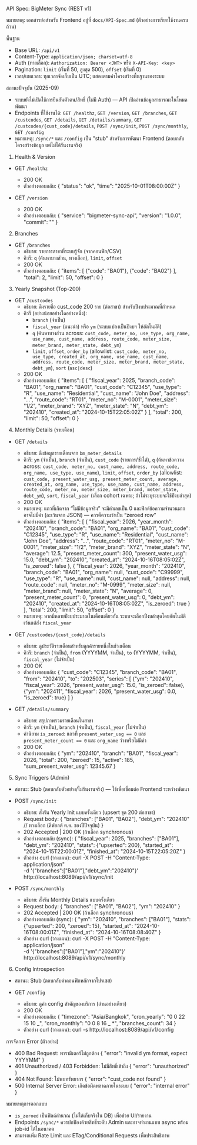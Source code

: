API Spec: BigMeter Sync (REST v1)

หมายเหตุ: เอกสารย่อสำหรับ Frontend อยู่ที่ `docs/API-Spec.md` (ตัวอย่างการเรียกใช้งานครบถ้วน)

พื้นฐาน

- Base URL: `/api/v1`
- Content-Type: `application/json; charset=utf-8`
- Auth (ทางเลือก): `Authorization: Bearer <JWT>` หรือ `X-API-Key: <key>`
- Pagination: `limit` (เริ่มที่ 50, สูงสุด 500), `offset` (เริ่มที่ 0)
- เวลา/เขตเวลา: ทุกเวลาจัดเก็บเป็น UTC; แสดงตามค่าโครงสร้างพื้นฐานของระบบ

สถานะปัจจุบัน (2025-09)

- ระบบยังไม่เปิดใช้การยืนยันตัวตน/สิทธิ์ (ไม่มี Auth) — API เปิดอ่านข้อมูลสาธารณะในโหมดพัฒนา
- Endpoints ที่ใช้งานได้: `GET /healthz`, `GET /version`, `GET /branches`, `GET /custcodes`, `GET /details`, `GET /details/summary`, `GET /custcodes/{cust_code}/details`, `POST /sync/init`, `POST /sync/monthly`, `GET /config`
- หมายเหตุ: `/sync/*` และ `/config` เป็น "stub" สำหรับการพัฒนา Frontend (ตอบกลับโครงสร้างข้อมูล แต่ไม่ได้รันงานจริง)

1. Health & Version

- GET `/healthz`
  - 200 OK
  - ตัวอย่างตอบกลับ:
    {
    "status": "ok",
    "time": "2025-10-01T08:00:00Z"
    }

- GET `/version`
  - 200 OK
  - ตัวอย่างตอบกลับ:
    {
    "service": "bigmeter-sync-api",
    "version": "1.0.0",
    "commit": "<gitsha>"
    }

2. Branches

- GET `/branches`
  - อธิบาย: รายการสาขาที่ระบบรู้จัก (จากคอนฟิก/CSV)
  - คิวรี: `q` (ค้นหาบางส่วน, ทางเลือก), `limit`, `offset`
  - 200 OK
  - ตัวอย่างตอบกลับ:
    {
    "items": [ {"code": "BA01"}, {"code": "BA02"} ],
    "total": 2,
    "limit": 50,
    "offset": 0
    }

3. Yearly Snapshot (Top-200)

- GET `/custcodes`
  - อธิบาย: ดึงรายชื่อ cust_code 200 ราย (ต่อสาขา) สำหรับปีงบประมาณที่กำหนด
  - คิวรี (อย่างน้อยอย่างใดอย่างหนึ่ง):
    - `branch` (จำเป็น)
    - `fiscal_year` (แนะนำ) หรือ `ym` (ระบบแปลงเป็นปีงบฯ ให้อัตโนมัติ)
    - `q` (ค้นหาบางส่วน across: `cust_code, meter_no, use_type, org_name, use_name, cust_name, address, route_code, meter_size, meter_brand, meter_state, debt_ym`)
    - `limit`, `offset`, `order_by` (allowlist: `cust_code, meter_no, use_type, created_at, org_name, use_name, cust_name, address, route_code, meter_size, meter_brand, meter_state, debt_ym`), `sort` (`asc|desc`)
  - 200 OK
  - ตัวอย่างตอบกลับ:
    {
    "items": [
    {
    "fiscal_year": 2025,
    "branch_code": "BA01",
    "org_name": "BA01",
    "cust_code": "C12345",
    "use_type": "R",
    "use_name": "Residential",
    "cust_name": "John Doe",
    "address": "...",
    "route_code": "RT01",
    "meter_no": "M-0001",
    "meter_size": "1/2",
    "meter_brand": "XYZ",
    "meter_state": "N",
    "debt_ym": "202410",
    "created_at": "2024-10-15T22:05:02Z"
    }
    ],
    "total": 200,
    "limit": 50,
    "offset": 0
    }

4. Monthly Details (รายเดือน)

- GET `/details`
  - อธิบาย: ดึงข้อมูลรายเดือนจาก `bm_meter_details`
  - คิวรี: `ym` (จำเป็น), `branch` (จำเป็น), `cust_code` (รายการ/ซ้ำได้), `q` (ค้นหาข้อความ across: `cust_code, meter_no, cust_name, address, route_code, org_name, use_type, use_name`), `limit`, `offset`, `order_by` (allowlist: `cust_code, present_water_usg, present_meter_count, average, created_at, org_name, use_type, use_name, cust_name, address, route_code, meter_no, meter_size, meter_brand, meter_state, debt_ym`), `sort`, `fiscal_year` (เลือก cohort เฉพาะ; ถ้าไม่ระบุระบบจะใช้ปีงบล่าสุด)
  - 200 OK
  - หมายเหตุ: แถวที่เกิดจาก “ไม่มีข้อมูลจริง” จะมีค่าเลขเป็น 0 และฟิลด์ข้อความจำนวนมากอาจไม่มีค่า (ละเว้นจาก JSON) — ควรตีความว่าเป็น “zeroed row”
  - ตัวอย่างตอบกลับ:
    {
    "items": [
    {
    "fiscal_year": 2026,
    "year_month": "202410",
    "branch_code": "BA01",
    "org_name": "BA01",
    "cust_code": "C12345",
    "use_type": "R",
    "use_name": "Residential",
    "cust_name": "John Doe",
    "address": "...",
    "route_code": "RT01",
    "meter_no": "M-0001",
    "meter_size": "1/2",
    "meter_brand": "XYZ",
    "meter_state": "N",
    "average": 12.5,
    "present_meter_count": 300,
    "present_water_usg": 15.0,
    "debt_ym": "202410",
    "created_at": "2024-10-16T08:05:02Z",
    "is_zeroed": false
    },
    {
    "fiscal_year": 2026,
    "year_month": "202410",
    "branch_code": "BA01",
    "org_name": null,
    "cust_code": "C99999",
    "use_type": "R",
    "use_name": null,
    "cust_name": null,
    "address": null,
    "route_code": null,
    "meter_no": "M-0999",
    "meter_size": null,
    "meter_brand": null,
    "meter_state": "N",
    "average": 0,
    "present_meter_count": 0,
    "present_water_usg": 0,
    "debt_ym": "202410",
    "created_at": "2024-10-16T08:05:02Z",
    "is_zeroed": true
    }
    ],
    "total": 200,
    "limit": 50,
    "offset": 0
    }
  - หมายเหตุ: หากมีหลายปีงบประมาณในเดือนเดียวกัน ระบบจะเลือกปีงบล่าสุดโดยอัตโนมัติ เว้นแต่ส่ง `fiscal_year`

- GET `/custcodes/{cust_code}/details`
  - อธิบาย: ดูประวัติรายเดือนสำหรับลูกค้ารายหนึ่งในช่วงเดือน
  - คิวรี: `branch` (จำเป็น), `from` (YYYYMM, จำเป็น), `to` (YYYYMM, จำเป็น), `fiscal_year` (ไม่จำเป็น)
  - 200 OK
  - ตัวอย่างตอบกลับ:
    {
    "cust_code": "C12345",
    "branch_code": "BA01",
    "from": "202410",
    "to": "202503",
    "series": [
    {"ym": "202410", "fiscal_year": 2026, "present_water_usg": 15.0, "is_zeroed": false},
    {"ym": "202411", "fiscal_year": 2026, "present_water_usg": 0.0, "is_zeroed": true}
    ]
    }

- GET `/details/summary`
  - อธิบาย: สรุปภาพรวมรายเดือนในสาขา
  - คิวรี: `ym` (จำเป็น), `branch` (จำเป็น), `fiscal_year` (ไม่จำเป็น)
  - คำนิยาม `is_zeroed`: แถวที่ `present_water_usg == 0` และ `present_meter_count == 0` และ `org_name` ว่างหรือไม่มีค่า
  - 200 OK
  - ตัวอย่างตอบกลับ:
    {
    "ym": "202410",
    "branch": "BA01",
    "fiscal_year": 2026,
    "total": 200,
    "zeroed": 15,
    "active": 185,
    "sum_present_water_usg": 12345.67
    }

5. Sync Triggers (Admin)

- สถานะ: Stub (ตอบกลับตัวอย่าง/ไม่รันงานจริง) — ใช้เพื่อเชื่อมต่อ Frontend ระหว่างพัฒนา

- POST `/sync/init`
  - อธิบาย: สั่งรัน Yearly Init แบบครั้งเดียว (upsert ชุด 200 ต่อสาขา)
  - Request body:
    {
    "branches": ["BA01", "BA02"],
    "debt_ym": "202410" // ทางเลือก (ดีฟอลต์ ต.ค. ของปีปัจจุบัน)
    }
  - 202 Accepted | 200 OK (ถ้าเลือก synchronous)
  - ตัวอย่างตอบกลับ (sync):
    {
    "fiscal_year": 2025,
    "branches": ["BA01"],
    "debt_ym": "202410",
    "stats": {"upserted": 200},
    "started_at": "2024-10-15T22:00:01Z",
    "finished_at": "2024-10-15T22:05:20Z"
    }
  - ตัวอย่าง curl (วางแผน):
    curl -X POST -H "Content-Type: application/json" \
     -d '{"branches":["BA01"],"debt_ym":"202410"}' \
     http://localhost:8089/api/v1/sync/init

- POST `/sync/monthly`
  - อธิบาย: สั่งรัน Monthly Details แบบครั้งเดียว
  - Request body:
    {
    "branches": ["BA01", "BA02"],
    "ym": "202410"
    }
  - 202 Accepted | 200 OK (ถ้าเลือก synchronous)
  - ตัวอย่างตอบกลับ (sync):
    {
    "ym": "202410",
    "branches": ["BA01"],
    "stats": {"upserted": 200, "zeroed": 15},
    "started_at": "2024-10-16T08:00:01Z",
    "finished_at": "2024-10-16T08:08:40Z"
    }
  - ตัวอย่าง curl (วางแผน):
    curl -X POST -H "Content-Type: application/json" \
     -d '{"branches":["BA01"],"ym":"202410"}' \
     http://localhost:8089/api/v1/sync/monthly

6. Config Introspection

- สถานะ: Stub (ตอบกลับค่าคอนฟิกหลักจากโปรเซส)

- GET `/config`
  - อธิบาย: ดูค่า config สำคัญของบริการ (อ่านอย่างเดียว)
  - 200 OK
  - ตัวอย่างตอบกลับ:
    {
    "timezone": "Asia/Bangkok",
    "cron_yearly": "0 0 22 15 10 _",
    "cron_monthly": "0 0 8 16 _ \*",
    "branches_count": 34
    }
  - ตัวอย่าง curl (วางแผน):
    curl -s http://localhost:8089/api/v1/config

การจัดการ Error (ตัวอย่าง)

- 400 Bad Request: พารามิเตอร์ไม่ถูกต้อง
  {
  "error": "invalid ym format, expect YYYYMM"
  }
- 401 Unauthorized / 403 Forbidden: ไม่มีสิทธิ์เข้าถึง
  {
  "error": "unauthorized"
  }
- 404 Not Found: ไม่พบทรัพยากร
  {
  "error": "cust_code not found"
  }
- 500 Internal Server Error: เกิดข้อผิดพลาดภายในระบบ
  {
  "error": "internal error"
  }

หมายเหตุการออกแบบ

- `is_zeroed` เป็นฟิลด์คำนวณ (ไม่ได้เก็บจริงใน DB) เพื่อช่วย UI/รายงาน
- Endpoints `/sync/*` ควรปกป้องด้วยสิทธิ์ระดับ Admin และอาจทำงานแบบ async พร้อม job-id ได้ในอนาคต
- สามารถเพิ่ม Rate Limit และ ETag/Conditional Requests เพื่อประสิทธิภาพ
